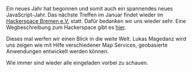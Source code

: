 Ein neues Jahr hat begonnen und somit auch ein spannendes neues JavaScript-Jahr. Das nächste Treffen im Januar findet wieder im [Hackerspace Bremen e.V.](http://www.hackerspace-bremen.de/) statt. Dafür bedanken wir uns wieder sehr. Eine Wegbeschreibung zum Hackerspace gibt es [hier](http://www.hackerspace-bremen.de/index.php?s=locations). 

Dieses mal werfen wir einen Blick in die weite Welt. Lukas Magedanz wird uns zeigen wie mit Hilfe verschiedener Map Services, geobasierte Anwendungen entwickelt werden können.

Wie immer sind wieder alle eingeladen vorbei zu schauen.